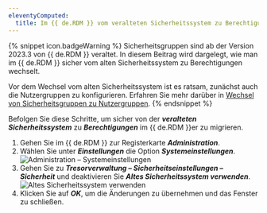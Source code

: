 ```yaml
---
eleventyComputed:
  title: Im {{ de.RDM }} vom veralteten Sicherheitssystem zu Berechtigungen wechseln
---
```

{% snippet icon.badgeWarning %}
Sicherheitsgruppen sind ab der Version 2023.3 von {{ de.RDM }} veraltet.
In diesem Beitrag wird dargelegt, wie man im {{ de.RDM }} sicher vom alten Sicherheitssystem zu Berechtigungen wechselt.  

Vor dem Wechsel vom alten Sicherheitssystem ist es ratsam, zunächst auch die Nutzergruppen zu konfigurieren. Erfahren Sie mehr darüber in [Wechsel von Sicherheitsgruppen zu Nutzergruppen](/de/kb/remote-desktop-manager/how-to-articles/migration-security-groups-user-groups/).
{% endsnippet %}  

Befolgen Sie diese Schritte, um sicher von der ***veralteten Sicherheitssystem*** zu ***Berechtigungen*** im {{ de.RDM }}er zu migrieren.

1. Gehen Sie im {{ de.RDM }} zur Registerkarte  ***Administration***.
1. Wählen Sie unter ***Einstellungen*** die Option ***Systemeinstellungen***.  
![Administration – Systemeinstellungen](https://webdevolutions.azureedge.net/docs/de/kb/KB0026.png)
1. Gehen Sie zu ***Tresorverwaltung – Sicherheitseinstellungen – Sicherheit*** und deaktivieren Sie ***Altes Sicherheitssystem verwenden***.  
![Altes Sicherheitssystem verwenden](https://webdevolutions.azureedge.net/docs/de/kb/KB0027.png)
1. Klicken Sie auf ***OK***, um die Änderungen zu übernehmen und das Fenster zu schließen.
